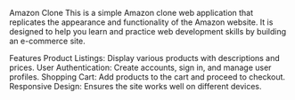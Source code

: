 Amazon Clone
This is a simple Amazon clone web application that replicates the appearance and functionality of the Amazon website. It is designed to help you learn and practice web development skills by building an e-commerce site.

Features
Product Listings: Display various products with descriptions and prices.
User Authentication: Create accounts, sign in, and manage user profiles.
Shopping Cart: Add products to the cart and proceed to checkout.
Responsive Design: Ensures the site works well on different devices.

